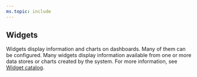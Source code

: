 ```yaml
---
ms.topic: include
---
```


## Widgets  
Widgets display information and charts on dashboards. Many of them can be configured. Many widgets display information available from one or more data stores or charts created by the system. For more information, see [Widget catalog](../../report/dashboards/widget-catalog.md).